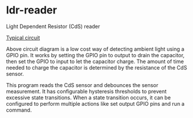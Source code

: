 # ldr-reader

Light Dependent Resistor (CdS) reader

[Typical circuit](circuit.png)

Above circuit diagram is a low cost way of detecting ambient light using a GPIO pin. It works by setting the GPIO pin to output to drain the capacitor, then set the GPIO to input to let the capacitor charge. The amount of time needed to charge the capacitor is determined by the resistance of the CdS sensor.

This program reads the CdS sensor and debounces the sensor measurement. It has configurable hysteresis thresholds to prevent excessive state transitions. When a state transition occurs, it can be configured to perform multiple actions like set output GPIO pins and run a command.

